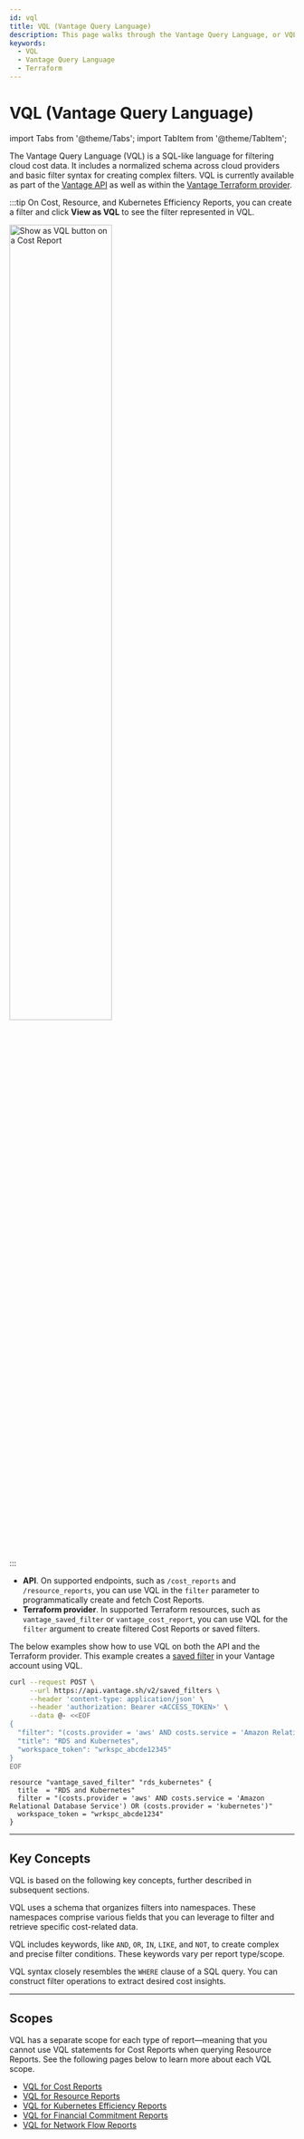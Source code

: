 ```yaml
---
id: vql
title: VQL (Vantage Query Language)
description: This page walks through the Vantage Query Language, or VQL, use for filter criteria on the Vantage API and with the Vantage Terraform provider.
keywords:
  - VQL
  - Vantage Query Language
  - Terraform
---
```


# VQL (Vantage Query Language)

import Tabs from '@theme/Tabs';
import TabItem from '@theme/TabItem';

The Vantage Query Language (VQL) is a SQL-like language for filtering cloud cost data. It includes a normalized schema across cloud providers and basic filter syntax for creating complex filters. VQL is currently available as part of the [Vantage API](https://vantage.readme.io/reference/general) as well as within the [Vantage Terraform provider](/terraform).

:::tip
On Cost, Resource, and Kubernetes Efficiency Reports, you can create a filter and click **View as VQL** to see the filter represented in VQL.

<div style={{display:"flex"}}>
    <img alt="Show as VQL button on a Cost Report" width="60%" src="https://assets.vantage.sh/docs/show-as-vql.png" />
</div>

:::

- **API**. On supported endpoints, such as `/cost_reports` and `/resource_reports`, you can use VQL in the `filter` parameter to programmatically create and fetch Cost Reports.
- **Terraform provider**. In supported Terraform resources, such as `vantage_saved_filter` or `vantage_cost_report`, you can use VQL for the `filter` argument to create filtered Cost Reports or saved filters.

The below examples show how to use VQL on both the API and the Terraform provider. This example creates a [saved filter](/cost_reports#saved-filters) in your Vantage account using VQL.

<Tabs>
<TabItem value="api" label="API">

```bash
curl --request POST \
     --url https://api.vantage.sh/v2/saved_filters \
     --header 'content-type: application/json' \
     --header 'authorization: Bearer <ACCESS_TOKEN>' \
     --data @- <<EOF
{
  "filter": "(costs.provider = 'aws' AND costs.service = 'Amazon Relational Database Service') OR (costs.provider = 'kubernetes')",
  "title": "RDS and Kubernetes",
  "workspace_token": "wrkspc_abcde12345"
}
EOF
```

</TabItem>
<TabItem value="terraform" label="Terraform Provider">

```hcl
resource "vantage_saved_filter" "rds_kubernetes" {
  title  = "RDS and Kubernetes"
  filter = "(costs.provider = 'aws' AND costs.service = 'Amazon Relational Database Service') OR (costs.provider = 'kubernetes')"
  workspace_token = "wrkspc_abcde1234"
}
```

</TabItem>
</Tabs>

---

## Key Concepts

VQL is based on the following key concepts, further described in subsequent sections.

<Tabs>
<TabItem value="schema" label="Schema">

VQL uses a schema that organizes filters into namespaces. These namespaces comprise various fields that you can leverage to filter and retrieve specific cost-related data.

</TabItem>

<TabItem value="keywords" label="Keywords">

VQL includes keywords, like `AND`, `OR`, `IN`, `LIKE`, and `NOT`, to create complex and precise filter conditions. These keywords vary per report type/scope.

</TabItem>

<TabItem value="syntax" label="Syntax">

VQL syntax closely resembles the `WHERE` clause of a SQL query. You can construct filter operations to extract desired cost insights.

</TabItem>
</Tabs>

---

## Scopes

VQL has a separate scope for each type of report—meaning that you cannot use VQL statements for Cost Reports when querying Resource Reports. See the following pages below to learn more about each VQL scope.

- [VQL for Cost Reports](/vql_cost_report)
- [VQL for Resource Reports](/vql_resource_report)
- [VQL for Kubernetes Efficiency Reports](/vql_kubernetes_efficiency_report)
- [VQL for Financial Commitment Reports](/vql_financial_commitment_report)
- [VQL for Network Flow Reports](/vql_network_flow_report)
